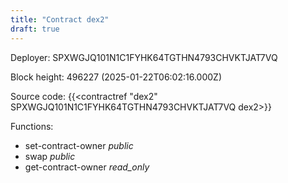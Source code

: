 ```yaml
---
title: "Contract dex2"
draft: true
---
```

Deployer: SPXWGJQ101N1C1FYHK64TGTHN4793CHVKTJAT7VQ


 



Block height: 496227 (2025-01-22T06:02:16.000Z)

Source code: {{<contractref "dex2" SPXWGJQ101N1C1FYHK64TGTHN4793CHVKTJAT7VQ dex2>}}

Functions:

* set-contract-owner _public_
* swap _public_
* get-contract-owner _read_only_
